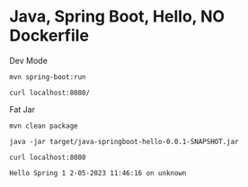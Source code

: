 # Java, Spring Boot, Hello, NO Dockerfile

Dev Mode

```
mvn spring-boot:run
```

```
curl localhost:8080/
```

Fat Jar

```
mvn clean package

java -jar target/java-springboot-hello-0.0.1-SNAPSHOT.jar

curl localhost:8080

Hello Spring 1 2-05-2023 11:46:16 on unknown
```

